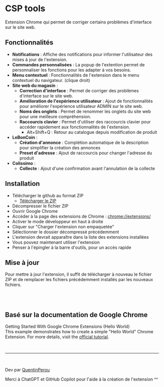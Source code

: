 # CSP tools

Extension Chrome qui permet de corriger certains problèmes d'interface sur le site web.

## Fonctionnalités
- **Notifications** : Affiche des notifications pour informer l'utilisateur des mises à jour de l'extension.
- **Commandes personnalisées** : La popup de l'extention permet de personnaliser les fonctions pour les adapter à vos besoins.
- **Menu contextuel** : Fonctionnalités de l'extension dans le menu contextuel du navigateur. (clique droit)
- **Site web du magasin** :
    - **Correction d'interface** : Permet de corriger des problèmes d'interface sur le site web.
    - **Amélioration de l'expérience utilisateur** : Ajout de fonctionnalités pour améliorer l'expérience utilisateur ADMIN sur le site web.
    - **Noms des onglets** : Permet de renommer les onglets du site web pour une meilleure compréhension.
    - **Raccourcis clavier** : Permet d'utiliser des raccourcis clavier pour accéder rapidement aux fonctionnalités de l'extension.
        - Alt+Shift+Q : Retour au catalogue depuis modification de produit
- **LeBonCoin** : 
    - **Création d'annonce** : Complétion automatique de la description pour simplifier la création des annonces
    - **Preset d'adresse** : Ajout de raccourcis pour changer l'adresse du produit
- **Colissimo** : 
    - **Collecte** : Ajout d'une confirmation avant l'annulation de la collecte 


## Installation

- Télécharger le github au format ZIP 
    - [Télécharger le ZIP](https://github.com/ConceptStorePhoto/chrome-extensions-CSP-tools/archive/refs/heads/main.zip)
- Décompresser le fichier ZIP
- Ouvrir Google Chrome
- Accéder à la page des extensions de Chrome : [chrome://extensions/](chrome://extensions/)
- Activer le mode développeur en haut à droite
- Cliquer sur "Charger l'extension non empaquetée"
- Sélectionner le dossier décompressé précédemment
- L'extension devrait apparaître dans la liste des extensions installées
- Vous pouvez maintenant utiliser l'extension
- Penser à l'épingler à la barre d'outils, pour un accès rapide  


## Mise à jour
Pour mettre à jour l'extension, il suffit de télécharger à nouveau le fichier ZIP et de remplacer les fichiers précédemment installés par les nouveaux fichiers.


<br>
<br>


## Basé sur la documentation de Google Chrome

Getting Started With Google Chrome Extensions (Hello World)  
This example demonstrates how to create a simple "Hello World" Chrome Extension.
For more details, visit the [official tutorial](https://developer.chrome.com/docs/extensions/get-started/tutorial/hello-world).

<br> 

----
<br>

Dev par [QuentinPerou](https://github.com/quentinperou)  

Merci à ChatGPT et GitHub Copilot pour l'aide à la création de l'extension ^^
